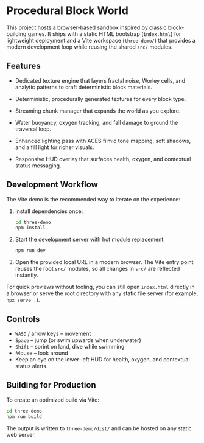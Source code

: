 # Procedural Block World

This project hosts a browser-based sandbox inspired by classic block-building games. It ships with a static HTML bootstrap (`index.html`) for lightweight deployment and a Vite workspace (`three-demo/`) that provides a modern development loop while reusing the shared `src/` modules.

## Features

- Dedicated texture engine that layers fractal noise, Worley cells, and analytic patterns to craft deterministic block materials.
- Deterministic, procedurally generated textures for every block type.

- Streaming chunk manager that expands the world as you explore.
- Water buoyancy, oxygen tracking, and fall damage to ground the traversal loop.
- Enhanced lighting pass with ACES filmic tone mapping, soft shadows, and a fill light for richer visuals.
- Responsive HUD overlay that surfaces health, oxygen, and contextual status messaging.

## Development Workflow
The Vite demo is the recommended way to iterate on the experience:

1. Install dependencies once:
   ```bash
   cd three-demo
   npm install
   ```
2. Start the development server with hot module replacement:
   ```bash
   npm run dev
   ```
3. Open the provided local URL in a modern browser. The Vite entry point reuses the root `src/` modules, so all changes in `src/` are reflected instantly.

For quick previews without tooling, you can still open `index.html` directly in a browser or serve the root directory with any static file server (for example, `npx serve .`).

## Controls
- `WASD` / arrow keys – movement
- `Space` – jump (or swim upwards when underwater)
- `Shift` – sprint on land, dive while swimming
- Mouse – look around
- Keep an eye on the lower-left HUD for health, oxygen, and contextual status alerts.

## Building for Production
To create an optimized build via Vite:

```bash
cd three-demo
npm run build
```

The output is written to `three-demo/dist/` and can be hosted on any static web server.
